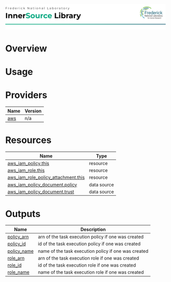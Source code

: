 ![Frederick National Laboratory](./assets/fnl.svg)

# Overview

# Usage

<!-- BEGIN_TF_DOCS -->


# Providers

| Name | Version |
|------|---------|
| <a name="provider_aws"></a> [aws](#provider\_aws) | n/a |

# Resources

| Name | Type |
|------|------|
| [aws_iam_policy.this](https://registry.terraform.io/providers/hashicorp/aws/latest/docs/resources/iam_policy) | resource |
| [aws_iam_role.this](https://registry.terraform.io/providers/hashicorp/aws/latest/docs/resources/iam_role) | resource |
| [aws_iam_role_policy_attachment.this](https://registry.terraform.io/providers/hashicorp/aws/latest/docs/resources/iam_role_policy_attachment) | resource |
| [aws_iam_policy_document.policy](https://registry.terraform.io/providers/hashicorp/aws/latest/docs/data-sources/iam_policy_document) | data source |
| [aws_iam_policy_document.trust](https://registry.terraform.io/providers/hashicorp/aws/latest/docs/data-sources/iam_policy_document) | data source |

# Outputs

| Name | Description |
|------|-------------|
| <a name="output_policy_arn"></a> [policy\_arn](#output\_policy\_arn) | arn of the task execution policy if one was created |
| <a name="output_policy_id"></a> [policy\_id](#output\_policy\_id) | id of the task execution policy if one was created |
| <a name="output_policy_name"></a> [policy\_name](#output\_policy\_name) | name of the task execution policy if one was created |
| <a name="output_role_arn"></a> [role\_arn](#output\_role\_arn) | arn of the task execution role if one was created |
| <a name="output_role_id"></a> [role\_id](#output\_role\_id) | id of the task execution role if one was created |
| <a name="output_role_name"></a> [role\_name](#output\_role\_name) | name of the task execution role if one was created |
<!-- END_TF_DOCS -->